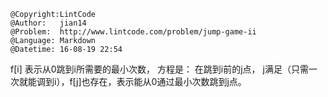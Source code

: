 ```
@Copyright:LintCode
@Author:   jian14
@Problem:  http://www.lintcode.com/problem/jump-game-ii
@Language: Markdown
@Datetime: 16-08-19 22:54
```

f[i] 表示从0跳到i所需要的最小次数， 
方程是： 在跳到i前的j点， j满足（只需一次就能调到i），f[j]也存在，表示能从0通过最小次数跳到j点。
